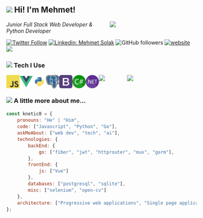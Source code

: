 <h2><img src="https://img.icons8.com/color/512/golang.png" width="30"/>      Hi! I'm Mehmet!</h2>

<img align='right' src="https://media.giphy.com/media/M9gbBd9nbDrOTu1Mqx/giphy.gif" width="230">

<p><em>Junior Full Stack Web Developer & Python Developer
</a>
</em></p>


[![Twitter Follow](https://img.shields.io/twitter/follow/dotceng?label=Follow)](https://twitter.com/intent/follow?screen_name=dotceng)
[![Linkedin: Mehmet Solak](https://img.shields.io/badge/-MehmetSolak-blue?style=flat-square&logo=Linkedin&logoColor=white&link=https://www.linkedin.com/in/anmol-p-singh/)](https://www.linkedin.com/in/mehmet-solak-250216224/)
![GitHub followers](https://img.shields.io/github/followers/knetic0?label=Follow&style=social)
[![website](https://img.shields.io/badge/Website-46a2f1.svg?&style=flat-square&logo=Google-Chrome&logoColor=white&link=https://knetic0.github.io/)](https://knetic0.github.io/)
![](https://komarev.com/ghpvc/?username=knetic0&style=flat-square)

### <img src="https://media.giphy.com/media/VgCDAzcKvsR6OM0uWg/giphy.gif" width="50"> Tech I Use

<div style="display: flex;">
    <img src="https://raw.githubusercontent.com/github/explore/80688e429a7d4ef2fca1e82350fe8e3517d3494d/topics/javascript/javascript.png" width="35"/>
    <img src="https://raw.githubusercontent.com/github/explore/80688e429a7d4ef2fca1e82350fe8e3517d3494d/topics/vue/vue.png" width="35" />
    <img src="https://raw.githubusercontent.com/github/explore/80688e429a7d4ef2fca1e82350fe8e3517d3494d/topics/python/python.png" width="35" />
    <img src="https://raw.githubusercontent.com/github/explore/80688e429a7d4ef2fca1e82350fe8e3517d3494d/topics/postgresql/postgresql.png" width="35" />
    <img src="https://raw.githubusercontent.com/github/explore/80688e429a7d4ef2fca1e82350fe8e3517d3494d/topics/bootstrap/bootstrap.png" width="35" />
    <img src="https://raw.githubusercontent.com/github/explore/80688e429a7d4ef2fca1e82350fe8e3517d3494d/topics/csharp/csharp.png?size=48" width="35" />
    <img src="https://raw.githubusercontent.com/github/explore/a92591a79a4ce31660058d7ccc66c79266931f61/topics/dotnet/dotnet.png?size=48" width="35" />
    <img src="https://duckduckgo.com/i/77cac527.png" width="75" />
    <img src="https://cdn.vuetifyjs.com/docs/images/logos/vuetify-logo-v3-slim-text-dark.svg" width="95" />
</div>

### <img src="https://media.giphy.com/media/VgCDAzcKvsR6OM0uWg/giphy.gif" width="50"> A little more about me...  

```javascript
const knetic0 = {
    pronouns: "He" | "Him",
    code: ["Javascript", "Python", "Go"],
    askMeAbout: ["web dev", "tech", "ai"],
    technologies: {
        backEnd: {
            go: ["fiber", "jwt", "httprouter", "mux", "gorm"],
        },
        frontEnd: {
            js: ["Vue"]
        },
        databases: ["postgresql", "sqlite"],
        misc: ["selenium", "open-cv"]
    },
    architecture: ["Progressive web applications", "Single page applications"],
};
```

